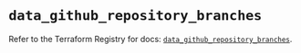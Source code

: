 # `data_github_repository_branches`

Refer to the Terraform Registry for docs: [`data_github_repository_branches`](https://registry.terraform.io/providers/integrations/github/6.1.0/docs/data-sources/repository_branches).
